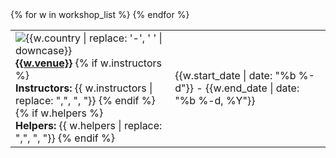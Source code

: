 <table class="table table-striped workshops" style="width: 100%">
{% for w in workshop_list  %}
	<tr>
	<td>
        <img src="{{site.url}}/assets/img/flags/{{site.flag_size}}/{{w.country | downcase}}.png" title="{{w.country | replace: '-', ' '}}" alt="{{w.country | replace: '-', ' ' | downcase}}" />
        <b><a href="{{w.url}}">{{w.venue}}</a></b>
        {% if w.instructors %}
        <br/>
        <b>Instructors:</b> {{ w.instructors | replace: ",", ", "}}
        {% endif %}
        {% if w.helpers %}
        <br/>
        <b>Helpers:</b> {{ w.helpers  | replace: ",", ", "}}
        {% endif %}
	</td>
	<td>
        {{w.start_date | date: "%b %-d"}} - {{w.end_date | date: "%b %-d, %Y"}}
	</td>
	</tr>
{% endfor %}
</table>
